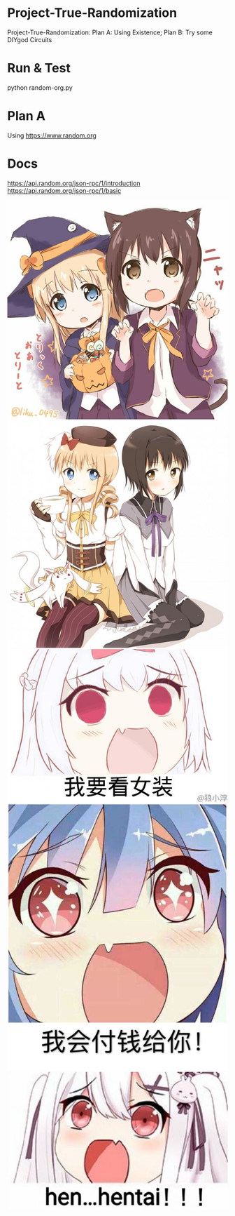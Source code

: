 # Project-True-Randomization
Project-True-Randomization: Plan A: Using Existence; Plan B: Try some DIYgod Circuits

# Run & Test
python random-org.py

# Plan A
Using https://www.random.org  

# Docs
https://api.random.org/json-rpc/1/introduction  
https://api.random.org/json-rpc/1/basic  

![1.jpg](./1.jpg)
![2.jpg](./2.jpg)
![3.jpg](./3.jpg)
![4.jpg](./4.jpg)
![5.jpg](./5.jpg)